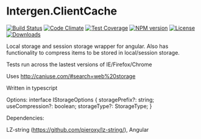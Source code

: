 # Intergen.ClientCache

[![Build Status](https://travis-ci.org/jonocairns/Intergen.ClientCache.svg?branch=master)](https://travis-ci.org/jonocairns/Intergen.ClientCache) [![Code Climate](https://codeclimate.com/github/jonocairns/Intergen.ClientCache/badges/gpa.svg)](https://codeclimate.com/github/jonocairns/Intergen.ClientCache) [![Test Coverage](https://codeclimate.com/github/jonocairns/Intergen.ClientCache/badges/coverage.svg)](https://codeclimate.com/github/jonocairns/Intergen.ClientCache) [![NPM version][npm-image]][npm-url] [![License][license-image]][license-url] [![Downloads][downloads-image]][downloads-url]


Local storage and session storage wrapper for angular. Also has functionality to compress items to be stored in local/session storage.

Tests run across the lastest versions of IE/Firefox/Chrome

Uses http://caniuse.com/#search=web%20storage

Written in typescript

Options: interface IStorageOptions {
        storagePrefix?: string;
        useCompression?: boolean;
        storageType?: StorageType;
    }

Dependencies: 

LZ-string (https://github.com/pieroxy/lz-string/),
Angular

[npm-image]: https://img.shields.io/npm/v/angular-client-cache.svg?style=flat-square
[npm-url]: https://npmjs.org/package/angular-client-cache
[license-image]: http://img.shields.io/npm/l/angular-client-cache.svg?style=flat-square
[license-url]: LICENSE
[downloads-image]: https://img.shields.io/apm/dm/angular-client-cache.svg
[downloads-url]: https://npmjs.org/package/angular-client-cache
